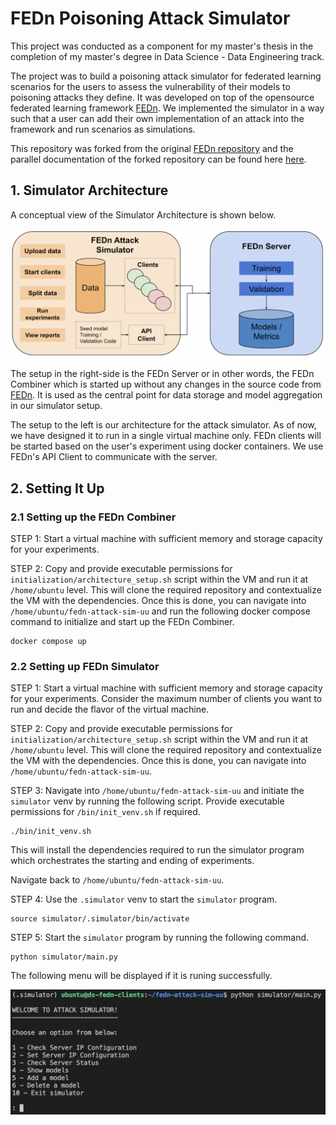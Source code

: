 # FEDn Poisoning Attack Simulator

This project was conducted as a component for my master's thesis in the completion of my master's degree in Data Science - Data Engineering track.

The project was to build a poisoning attack simulator for federated learning scenarios for the users to assess the vulnerability of their models to poisoning attacks they define. It was developed on top of the opensource federated learning framework [FEDn](https://github.com/scaleoutsystems/fedn). We implemented the simulator in a way such that a user can add their own implementation of an attack into the framework and run scenarios as simulations.

This repository was forked from the original [FEDn repository](https://github.com/scaleoutsystems/fedn) and the parallel documentation of the forked repository can be found here [here](README_FEDN.rst).

## 1. Simulator Architecture

A conceptual view of the Simulator Architecture is shown below.

![Simulator Architecture](images/architecture/simulator-architecture.png)

The setup in the right-side is the FEDn Server or in other words, the FEDn Combiner which is started up without any changes in the source code from [FEDn](https://github.com/scaleoutsystems/fedn). It is used as the central point for data storage and model aggregation in our simulator setup.

The setup to the left is our architecture for the attack simulator. As of now, we have designed it to run in a single virtual machine only. FEDn clients will be started based on the user's experiment using docker containers. We use FEDn's API Client to communicate with the server.

## 2. Setting It Up

### 2.1 Setting up the FEDn Combiner

STEP 1: Start a virtual machine with sufficient memory and storage capacity for your experiments.

STEP 2: Copy and provide executable permissions for  `initialization/architecture_setup.sh` script within the VM and run it at `/home/ubuntu` level. This will clone the required repository and contextualize the VM with the dependencies. Once this is done, you can navigate into `/home/ubuntu/fedn-attack-sim-uu` and run the following docker compose command to initialize and start up the FEDn Combiner.

```
docker compose up
```

### 2.2 Setting up FEDn Simulator

STEP 1: Start a virtual machine with sufficient memory and storage capacity for your experiments. Consider the maximum number of clients you want to run and decide the flavor of the virtual machine.

STEP 2: Copy and provide executable permissions for  `initialization/architecture_setup.sh` script within the VM and run it at `/home/ubuntu` level. This will clone the required repository and contextualize the VM with the dependencies. Once this is done, you can navigate into `/home/ubuntu/fedn-attack-sim-uu`.

STEP 3: Navigate into `/home/ubuntu/fedn-attack-sim-uu` and initiate the `simulator` venv by running the following script. Provide executable permissions for `/bin/init_venv.sh` if required.

```
./bin/init_venv.sh
```

This will install the dependencies required to run the simulator program which orchestrates the starting and ending of experiments.

Navigate back to `/home/ubuntu/fedn-attack-sim-uu`.

STEP 4: Use the `.simulator` venv to start the `simulator` program.

```
source simulator/.simulator/bin/activate
```

STEP 5: Start the `simulator` program by running the following command.

```
python simulator/main.py 
```

The following menu will be displayed if it is runing successfully.

![Simulator Guide](images/simulator_guide/simulator_menu.png)